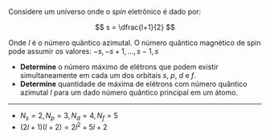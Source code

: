 Considere um universo onde o *spin* eletrônico é dado por:

$$
s = \dfrac{l+1}{2}
$$

Onde $l$ é o número quântico azimutal. O número quântico magnético de spin pode assumir os valores: $-s, -s + 1, \ldots , s - 1, s$

- **Determine** o número máximo de elétrons que podem existir simultaneamente em cada um dos orbitais $s$, $p$, $d$ e $f$.
- **Determine** quantidade de máxima de elétrons com número quântico azimutal $l$ para um dado número quântico principal em um átomo.

---

- $N_s = 2, N_p = 3, N_d = 4, N_f = 5$
- $(2l + 1)(l + 2) = 2l^2 + 5l + 2$

